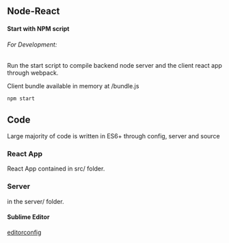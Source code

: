 ## Node-React

#### Start with NPM script
###### For Development:
Run the start script to compile backend node server and the client react app through webpack.

Client bundle available in memory at /bundle.js 

`npm start`


## Code 

Large majority of code is written in ES6+ through config, server and source

### React App
React App contained in src/ folder.


### Server 
in the server/ folder.



#### Sublime Editor
[editorconfig](https://github.com/sindresorhus/editorconfig-sublime)
